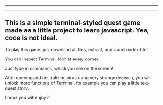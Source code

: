 -----------------------------------------------------------------------------
-----------------------------------------------------------------------------

This is a simple terminal-styled quest game made as a little project to learn javascript. Yes, code is not ideal.
-----------------------------------------------------------------------------
To play this game, just download all files, extract, and launch index.html.


You can inspect Terminal, look at every corner.

Just type in commands, which you see on the screen!

After opening and neutralizing virus using very strange decision, you will unlock more functions of Terminal, for example you can play a little text-quest story.

I hope you will enjoy it!


